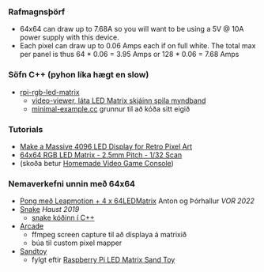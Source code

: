 ### Rafmagnsþörf
- 64x64 can draw up to 7.68A so you will want to be using a 5V @ 10A power supply with this device.
- Each pixel can draw up to 0.06 Amps each if on full white. The total max per panel is thus 64 * 0.06 = 3.95 Amps or 128 * 0.06 = 7.68 Amps

### Söfn C++ (pyhon líka hægt en slow)
- [rpi-rgb-led-matrix](https://github.com/hzeller/rpi-rgb-led-matrix)
   - [video-viewer, láta LED Matrix skjáinn spila myndband](https://github.com/hzeller/rpi-rgb-led-matrix/blob/master/utils/video-viewer.cc)
   - [minimal-example.cc](https://github.com/hzeller/rpi-rgb-led-matrix/blob/master/examples-api-use/minimal-example.cc) grunnur til að kóða sitt eigið

### Tutorials
- [Make a Massive 4096 LED Display for Retro Pixel Art](https://www.instructables.com/Make-a-Massive-4096-LED-Display-for-Retro-Pixel-Ar/)
- [64x64 RGB LED Matrix - 2.5mm Pitch - 1/32 Scan](https://www.adafruit.com/product/3649)
- (skoða betur [Homemade Video Game Console](https://www.electromaker.io/project/view/homemade-video-game-console-powered-by-arduino))

### Nemaverkefni unnin með 64x64
- [Pong með Leapmotion + 4 x 64LEDMatrix](https://github.com/Anton-Benediktsson/VESM3-V8) Anton og Þórhallur  _VOR 2022_
- [Snake](http://tolvubraut.is/FORR3FV-Haust19-LEDMatrixSnake/) _Haust 2019_
   - [snake kóðinn í C++](https://github.com/VESM3/Kennarar/blob/master/Ihlutir/Code/snake.cc)
- [Arcade](http://tolvubraut.is/FORR3FV-Vor19-ArcadePi/)
   - ffmpeg screen capture til að displaya á matrixið
   - búa til custom pixel mapper
- [Sandtoy](http://tolvubraut.is/FORR3FV-Haust19-LEDMatrixToy/)
  - fylgt eftir [Raspberry Pi LED Matrix Sand Toy](https://learn.adafruit.com/matrix-led-sand) 
